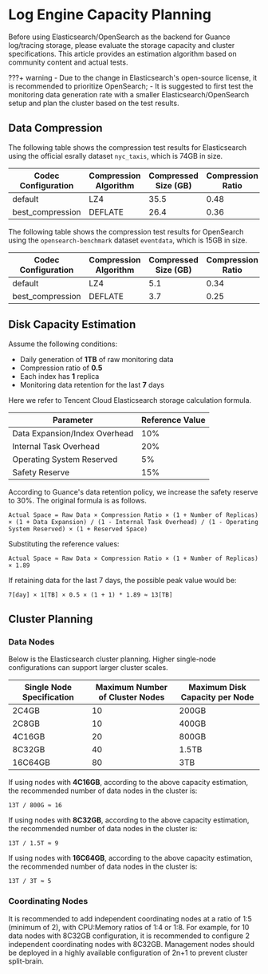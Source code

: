 # Log Engine Capacity Planning

Before using Elasticsearch/OpenSearch as the backend for Guance log/tracing storage, please evaluate the storage capacity and cluster specifications. This article provides an estimation algorithm based on community content and actual tests.

???+ warning
    - Due to the change in Elasticsearch's open-source license, it is recommended to prioritize OpenSearch;
    - It is suggested to first test the monitoring data generation rate with a smaller Elasticsearch/OpenSearch setup and plan the cluster based on the test results.

## Data Compression

The following table shows the compression test results for Elasticsearch using the official esrally dataset `nyc_taxis`, which is 74GB in size.

| Codec Configuration | Compression Algorithm | Compressed Size (GB) | Compression Ratio |
|---|---|---|---|
| default | LZ4 | 35.5 | 0.48 |
| best_compression | DEFLATE | 26.4 | 0.36 |

The following table shows the compression test results for OpenSearch using the `opensearch-benchmark` dataset `eventdata`, which is 15GB in size.

| Codec Configuration | Compression Algorithm | Compressed Size (GB) | Compression Ratio |
|---|---|---|---|
| default | LZ4 | 5.1 | 0.34 |
| best_compression | DEFLATE | 3.7 | 0.25 |

## Disk Capacity Estimation

Assume the following conditions:

- Daily generation of **1TB** of raw monitoring data
- Compression ratio of **0.5**
- Each index has **1** replica
- Monitoring data retention for the last **7** days

Here we refer to Tencent Cloud Elasticsearch storage calculation formula.

| Parameter | Reference Value |
|---|---|
| Data Expansion/Index Overhead | 10% |
| Internal Task Overhead | 20% |
| Operating System Reserved | 5% |
| Safety Reserve | 15% |

According to Guance's data retention policy, we increase the safety reserve to 30%. The original formula is as follows.

```
Actual Space = Raw Data × Compression Ratio × (1 + Number of Replicas) × (1 + Data Expansion) / (1 - Internal Task Overhead) / (1 - Operating System Reserved) × (1 + Reserved Space)
```

Substituting the reference values:

```
Actual Space ≈ Raw Data × Compression Ratio × (1 + Number of Replicas) × 1.89
```

If retaining data for the last 7 days, the possible peak value would be:

```
7[day] × 1[TB] × 0.5 × (1 + 1) * 1.89 ≈ 13[TB]
```

## Cluster Planning

### Data Nodes

Below is the Elasticsearch cluster planning. Higher single-node configurations can support larger cluster scales.

| Single Node Specification | Maximum Number of Cluster Nodes | Maximum Disk Capacity per Node |
|---|---|---|
| 2C4GB | 10 | 200GB |
| 2C8GB | 10 | 400GB |
| 4C16GB | 20 | 800GB |
| 8C32GB | 40 | 1.5TB |
| 16C64GB | 80 | 3TB |

If using nodes with **4C16GB**, according to the above capacity estimation, the recommended number of data nodes in the cluster is:
```
13T / 800G ≈ 16
```

If using nodes with **8C32GB**, according to the above capacity estimation, the recommended number of data nodes in the cluster is:
```
13T / 1.5T ≈ 9
```

If using nodes with **16C64GB**, according to the above capacity estimation, the recommended number of data nodes in the cluster is:
```
13T / 3T ≈ 5
```

### Coordinating Nodes

It is recommended to add independent coordinating nodes at a ratio of 1:5 (minimum of 2), with CPU:Memory ratios of 1:4 or 1:8. For example, for 10 data nodes with 8C32GB configuration, it is recommended to configure 2 independent coordinating nodes with 8C32GB. Management nodes should be deployed in a highly available configuration of 2n+1 to prevent cluster split-brain.